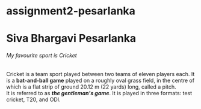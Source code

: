 # assignment2-pesarlanka
# Siva Bhargavi Pesarlanka
###### My favourite sport is Cricket
Cricket is a team sport played between two teams of eleven players each. It is a **bat-and-ball game** played on a roughly oval grass field, in the centre of which is a flat strip of ground 20.12 m (22 yards) long, called a pitch.<br> 
It is referred to as ***the gentleman's game***. It is played in three formats: test cricket, T20, and ODI.